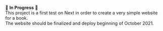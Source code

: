 🚧 <b>In Progress</b> 🚧
<br>This project is a first test on Next in order to create a very simple website for a book. 
<br>The website should be finalized and deploy beginning of October 2021. 
